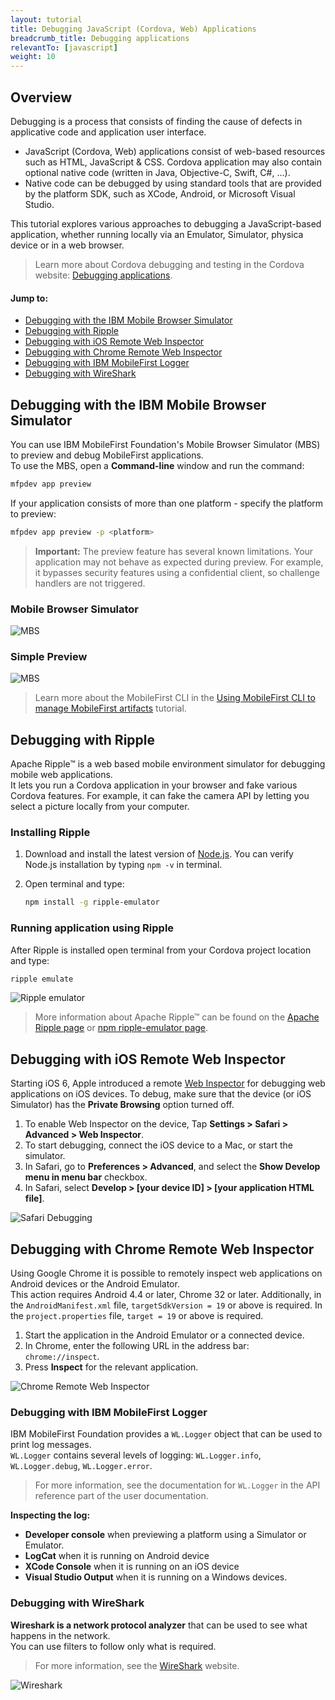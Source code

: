 ```yaml
---
layout: tutorial
title: Debugging JavaScript (Cordova, Web) Applications
breadcrumb_title: Debugging applications        
relevantTo: [javascript]
weight: 10
---
```

<!-- NLS_CHARSET=UTF-8 -->
## Overview
Debugging is a process that consists of finding the cause of defects in applicative code and application user interface.

* JavaScript (Cordova, Web) applications consist of web-based resources such as HTML, JavaScript &amp; CSS. Cordova application may also contain optional native code (written in Java, Objective-C, Swift, C#, ...).
* Native code can be debugged by using standard tools that are provided by the platform SDK, such as XCode, Android, or Microsoft Visual Studio.

This tutorial explores various approaches to debugging a JavaScript-based application, whether running locally via an Emulator, Simulator, physica device or in a web browser.

> Learn more about Cordova debugging and testing in the Cordova website: [Debugging applications](https://cordova.apache.org/docs/en/latest/guide/next/index.html#link-testing-on-a-simulator-vs-on-a-real-device).

#### Jump to:

* [Debugging with the IBM Mobile Browser Simulator](#debugging-with-the-ibm-mobile-browser-simulator)
* [Debugging with Ripple](#debugging-with-ripple)
* [Debugging with iOS Remote Web Inspector](#debugging-with-ios-remote-web-inspector)
* [Debugging with Chrome Remote Web Inspector](#debugging-with-chrome-remote-web-inspector)
* [Debugging with IBM MobileFirst Logger](#debugging-with-ibm-mobilefirst-logger)
* [Debugging with WireShark](#debugging-with-wireshark)

## Debugging with the IBM Mobile Browser Simulator
You can use IBM MobileFirst Foundation's Mobile Browser Simulator (MBS) to preview and debug MobileFirst applications.  
To use the MBS, open a **Command-line** window and run the command:

```bash
mfpdev app preview
```

If your application consists of more than one platform - specify the platform to preview:

```bash
mfpdev app preview -p <platform>
```

> <span class="glyphicon glyphicon-exclamation-sign" aria-hidden="true"></span> **Important:** The preview feature has several known limitations. Your application may not behave as expected during preview. For example, it bypasses security features using a confidential client, so challenge handlers are not triggered. 

### Mobile Browser Simulator

![MBS](mbs.png)

### Simple Preview

![MBS](simple.png)

> Learn more about the MobileFirst CLI in the [Using MobileFirst CLI to manage MobileFirst artifacts](../using-mobilefirst-cli-to-manage-mobilefirst-artifacts) tutorial.

## Debugging with Ripple
Apache Ripple™ is a web based mobile environment simulator for debugging mobile web applications.  
It lets you run a Cordova application in your browser and fake various Cordova features. For example, it can fake the camera API by letting you select a picture locally from your computer.  

### Installing Ripple

1. Download and install the latest version of [Node.js](https://nodejs.org/en/).
You can verify Node.js installation by typing `npm -v` in terminal.
2. Open terminal and type:

   ```bash
   npm install -g ripple-emulator
   ```

### Running application using Ripple
After Ripple is installed open terminal from your Cordova project location and type:

```bash
ripple emulate
```

![Ripple emulator](Ripple2.png)

> More information about Apache Ripple™ can be found on the [Apache Ripple page](http://ripple.incubator.apache.org/) or [npm ripple-emulator page](https://www.npmjs.com/package/ripple-emulator).

## Debugging with iOS Remote Web Inspector
Starting iOS 6, Apple introduced a remote [Web Inspector](https://developer.apple.com/safari/tools/) for debugging web applications on iOS devices. To debug, make sure that the device (or iOS Simulator) has the **Private Browsing** option turned off.  

1. To enable Web Inspector on the device, Tap **Settings > Safari > Advanced > Web Inspector**.
2. To start debugging, connect the iOS device to a Mac, or start the simulator.
3. In Safari, go to **Preferences > Advanced**, and select the **Show Develop menu in menu bar** checkbox.
4. In Safari, select **Develop > [your device ID] > [your application HTML file]**.

![Safari Debugging](safari-debugging.png)

## Debugging with Chrome Remote Web Inspector
Using Google Chrome it is possible to remotely inspect web applications on Android devices or the Android Emulator.  
This action requires Android 4.4 or later, Chrome 32 or later. Additionally, in the `AndroidManifest.xml` file, `targetSdkVersion = 19` or above is required. In the `project.properties` file, `target = 19` or above is required.

1. Start the application in the Android Emulator or a connected device.
2. In Chrome, enter the following URL in the address bar: `chrome://inspect`.
3. Press **Inspect** for the relevant application.

![Chrome Remote Web Inspector](Chrome-Remote-Web-Inspector.png)

### Debugging with IBM MobileFirst Logger
IBM MobileFirst Foundation provides a `WL.Logger` object that can be used to print log messages.  
`WL.Logger` contains several levels of logging: `WL.Logger.info`, `WL.Logger.debug`, `WL.Logger.error`.

> For more information, see the documentation for `WL.Logger` in the API reference part of the user documentation.

**Inspecting the log:**

* **Developer console** when previewing a platform using a Simulator or Emulator.
* **LogCat** when it is running on Android device
* **XCode Console** when it is running on an iOS device
* **Visual Studio Output** when it is running on a Windows devices.

### Debugging with WireShark
**Wireshark is a network protocol analyzer** that can be used to see what happens in the network.  
You can use filters to follow only what is required.  

> For more information, see the [WireShark](http://www.wireshark.org) website.

![Wireshark](wireshark.png)

